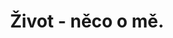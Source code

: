 ---
layout: life
title: Život - něco o mě.
excerpt: "Co dělám, když nic nezkoumám?"
comments: false
i18n-link: life2
---